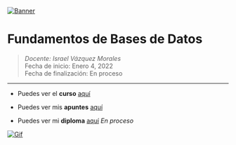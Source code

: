 [![Banner](https://www.bossolutions.co.uk/wp-content/uploads/2020/09/db.png "Banner")](https://www.bossolutions.co.uk/wp-content/uploads/2020/09/db.png "Banner")

# Fundamentos de Bases de Datos

> *Docente: Israel Vázquez Morales*
> <br>
> Fecha de inicio: Enero 4, 2022
> <br>
> Fecha de finalización: En proceso

------------
- Puedes ver el **curso** [aquí](https://platzi.com/clases/bd/ "aquí")

- Puedes ver mis **apuntes**  [aquí](https://steep-bridge-4be.notion.site/Fundamentos-de-bases-de-datos-b1a3f4d48c644f3c87e5242c6ac11a27 "aquí") 

- Puedes ver mi **diploma** [aquí](# "aquí") *En proceso*

[![Gif](https://media1.giphy.com/media/110dhxfJebYOTm/giphy.gif "Gif")](https://media1.giphy.com/media/110dhxfJebYOTm/giphy.gif "Gif")
